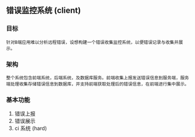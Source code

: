 ## 错误监控系统 (client)

### 目标

    针对B端应用难以分析远程错误，设想构建一个错误收集监控系统，以便错误记录与收集并展示。

### 架构

    整个系统包含前端系统，后端系统，及数据库服务。前端收集上报发送错误信息到服务端，服务端处理收集存储错误信息到数据库，并支持前端获取处理后的错误信息，在前端进行集中展示。

### 基本功能

1. 错误上报
2. 错误展示
3. ci 系统 (hard)
